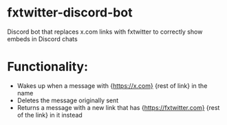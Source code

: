 # fxtwitter-discord-bot
Discord bot that replaces x.com links with fxtwitter to correctly show embeds in Discord chats

# Functionality:
- Wakes up when a message with {https://x.com} {rest of link} in the name
- Deletes the message originally sent
- Returns a message with a new link that has {https://fxtwitter.com} {rest of the link} in it instead
